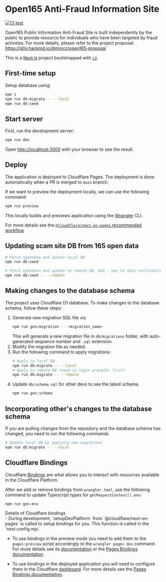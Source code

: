 # Open165 Anti-Fraud Information Site

[![CI test](https://github.com/cofacts/open165/actions/workflows/ci.yaml/badge.svg)](https://github.com/cofacts/open165/actions/workflows/ci.yaml)

Open165 Public Information Anti-Fraud Site is built independently by the public to provide resource for individuals who have been targeted by fraud activities.
For more details, please refer to the project proposal: https://g0v.hackmd.io/@mrorz/open165-proposal

This is a [Next.js](https://nextjs.org/) project bootstrapped with [`c3`](https://developers.cloudflare.com/pages/get-started/c3).

## First-time setup

Setup database using:
```bash
npm i
npm run db:migrate -- --local
npm run db:seed
```

## Start server

First, run the development server:

```bash
npm run dev
```

Open [http://localhost:3000](http://localhost:3000) with your browser to see the result.

## Deploy

The application is deployed to Cloudflare Pages. The deployment is done automatically when a PR is merged to `main` branch.

If we want to preview the deployment locally, we can use the following command:

```bash
npm run preview
```

This locally builds and previews application using the [Wrangler](https://developers.cloudflare.com/workers/wrangler/) CLI.

For more details see the [`@cloudflare/next-on-pages` recommended workflow](https://github.com/cloudflare/next-on-pages/blob/main/internal-packages/next-dev/README.md#recommended-development-workflow)

## Updating scam site DB from 165 open data

```bash
# Fetch opendata and update local DB
npm run db:seed

# Fetch opendata and update to remote DB. Add --yes to skip confirmation
npm run db:seed -- --remote
```

## Making changes to the database schema

The project uses Cloudflare D1 database. To make changes to the database schema, follow these steps:

1. Generate new migration SQL file via
    ```bash
    npm run gen:migration -- <migration_name>
    ```
    This will generate a new migration file in `db/migrations` folder, with auto-generated sequence number and `.sql` extension.
2. Modify the migration file as needed.
3. Run the following command to apply migrations:
    ```bash
    # Apply to local DB
    npm run db:migrate -- --local
    # Apply to remote DB (need to login wrangler first)
    npm run db:migrate -- --remote
    ```
4. Update `db/schema.sql` for other devs to see the latest schema.
   ```bash
   npm run gen:schema
   ```

## Incorporating other's changes to the database schema

If you are pulling changes from the repository and the database schema has changed, you need to run the following commands

```bash
# Update local DB by applying new migrations
npm run db:migrate -- --local
```

## Cloudflare Bindings

Cloudflare [Bindings](https://developers.cloudflare.com/pages/functions/bindings/) are what allows you to interact with resources available in the Cloudflare Platform.

After we add or remove bindings from `wrangler.toml`, use the following command to update
Typescript types for `getRequestContext().env`:

```bash
npm run gen:env
```

<detail>
<summary>Details of Cloudflare bindings</summary>
- During development, `setupDevPlatform` from `@cloudflare/next-on-pages` is called to setup bindings for you. This function is called in the `next.config.mjs`.

- To use bindings in the preview mode you need to add them to the `pages:preview` script accordingly to the `wrangler pages dev` command. For more details see its [documentation](https://developers.cloudflare.com/workers/wrangler/commands/#dev-1) or the [Pages Bindings documentation](https://developers.cloudflare.com/pages/functions/bindings/).

- To use bindings in the deployed application you will need to configure them in the Cloudflare [dashboard](https://dash.cloudflare.com/). For more details see the [Pages Bindings documentation](https://developers.cloudflare.com/pages/functions/bindings/).
</detail>
